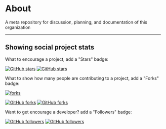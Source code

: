 # About
A meta repository for discussion, planning, and documentation of this organization



------

## Showing social project stats

What to encourage a project, add a "Stars" badge:

[![GitHub stars](https://img.shields.io/github/stars/RichardLitt/endangered-languages.svg)](http://github.com/RichardLitt/endangered-languages)
[![GitHub stars](https://img.shields.io/github/stars/RichardLitt/endangered-languages.svg?style=social)](http://github.com/RichardLitt/endangered-languages)

What to show how many people are contributing to a project, add a "Forks" badge:

[![forks](http://githubbadges.com/fork.svg?user=RichardLitt&repo=endangered-languages)](http://github.com/RichardLitt/endangered-languages/fork)

[![GitHub forks](https://img.shields.io/github/forks/RichardLitt/endangered-languages.svg)](http://github.com/RichardLitt/endangered-languages/fork)
[![GitHub forks](https://img.shields.io/github/forks/RichardLitt/endangered-languages.svg?style=social)](http://github.com/RichardLitt/endangered-languages/fork)


Want to get encourage a developer? add a "Followers" badge: 


[![GitHub followers](https://img.shields.io/github/followers/RichardLitt.svg)]()
[![GitHub followers](https://img.shields.io/github/followers/RichardLitt.svg?style=social)]()
